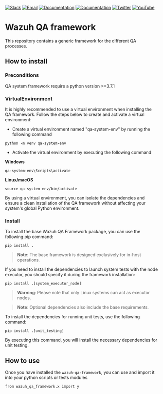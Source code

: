 [![Slack](https://img.shields.io/badge/slack-join-blue.svg)](https://wazuh.com/community/join-us-on-slack/)
[![Email](https://img.shields.io/badge/email-join-blue.svg)](https://groups.google.com/forum/#!forum/wazuh)
[![Documentation](https://img.shields.io/badge/docs-view-green.svg)](https://documentation.wazuh.com)
[![Documentation](https://img.shields.io/badge/web-view-green.svg)](https://wazuh.com)
[![Twitter](https://img.shields.io/twitter/follow/wazuh?style=social)](https://twitter.com/wazuh)
[![YouTube](https://img.shields.io/youtube/views/peTSzcAueEc?style=social)](https://www.youtube.com/watch?v=peTSzcAueEc)


# Wazuh QA framework

This repository contains a generic framework for the different QA processes.

## How to install

### Preconditions

QA system framework require a python version >=3.7.1

### VirtualEnvironment

It is highly recommended to use a virtual environment when installing the QA framework. Follow the steps below to create and activate a virtual environment:

- Create a virtual environment named "qa-system-env" by running the following command
```
python -m venv qa-system-env
```
- Activate the virtual environment by executing the following command

**Windows**
```
qa-system-env\Scripts\activate
```

**Linux/macOS**
```
source qa-system-env/bin/activate
```

By using a virtual environment, you can isolate the dependencies and ensure a clean installation of the QA framework without affecting your system's global Python environment.

### Install

To install the base Wazuh QA Framework package, you can use the following pip command:
```
pip install .
```
> **Note**:
> The base framework is designed exclusively for in-host operations.

If you need to install the dependencies to launch system tests with the node executor, you should specify it during the framework installation:
```
pip install .[system_executor_node]
```
> **Warning**:
> Please note that only Linux systems can act as executor nodes.

> **Note**:
> Optional dependencies also include the base requirements.


To install the dependencies for running unit tests, use the following command:
```
pip install .[unit_testing]
```

By executing this command, you will install the necessary dependencies for unit testing.

## How to use

Once you have installed the `wazuh-qa-framework`, you can use and import it into your python scripts or tests modules.

```
from wazuh_qa_framework.x import y
```
